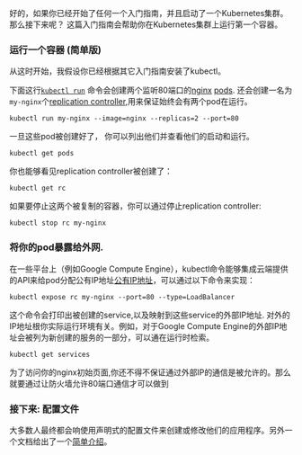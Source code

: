 ---
---

好的，如果你已经开始了任何一个入门指南，并且启动了一个Kubernetes集群。那么接下来呢？ 这篇入门指南会帮助你在Kubernetes集群上运行第一个容器。

### 运行一个容器 (简单版)

从这时开始，我假设你已经根据其它入门指南安装了kubectl。

下面这行[`kubectl run`](/docs/user-guide/kubectl/kubectl_run) 命令会创建两个监听80端口的[nginx](https://registry.hub.docker.com/_/nginx/) [pods](/docs/user-guide/pods). 还会创建一名为`my-nginx`个[replication controller](/docs/user-guide/replication-controller),用来保证始终会有两个pod在运行。

```shell
kubectl run my-nginx --image=nginx --replicas=2 --port=80
```

一旦这些pod被创建好了， 你可以列出他们并查看他们的启动和运行。

```shell
kubectl get pods
```

你也能够看见replication controller被创建了：

```shell
kubectl get rc
```

如果要停止这两个被复制的容器，你可以通过停止replication controller:

```shell
kubectl stop rc my-nginx
```

### 将你的pod暴露给外网.

在一些平台上（例如Google Compute Engine），kubectl命令能够集成云端提供的API来给pod分配公有IP地址[公有IP地址](/docs/user-guide/services/#external-services)，可以通过以下命令来实现：

```shell
kubectl expose rc my-nginx --port=80 --type=LoadBalancer
```

这个命令会打印出被创建的service,以及映射到这些service的外部IP地址. 对外的IP地址根你实际运行环境有关。例如，对于Google Compute Engine的外部IP地址会被列为新创建的服务的一部分，可以通在运行时检索。

```shell
kubectl get services
```

为了访问你的nginx初始页面,你还不得不保证通过外部IP的通信是被允许的。那么就要通过让防火墙允许80端口通信才可以做到

### 接下来: 配置文件


大多数人最终都会响使用声明式的配置文件来创建或修改他们的应用程序。另外一个文档给出了一个[简单介绍](/docs/user-guide/simple-yaml)。